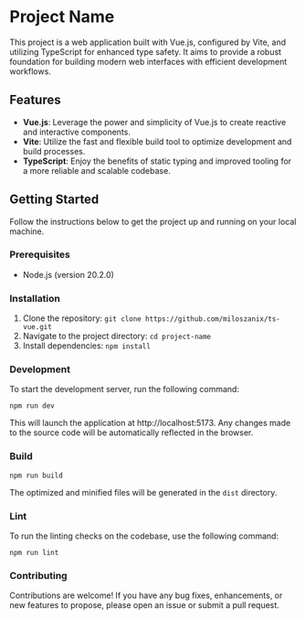 # Project Name

This project is a web application built with Vue.js, configured by Vite, and utilizing TypeScript for enhanced type safety. It aims to provide a robust foundation for building modern web interfaces with efficient development workflows.

## Features

- **Vue.js**: Leverage the power and simplicity of Vue.js to create reactive and interactive components.
- **Vite**: Utilize the fast and flexible build tool to optimize development and build processes.
- **TypeScript**: Enjoy the benefits of static typing and improved tooling for a more reliable and scalable codebase.

## Getting Started

Follow the instructions below to get the project up and running on your local machine.

### Prerequisites

- Node.js (version 20.2.0)

### Installation

1. Clone the repository: `git clone https://github.com/miloszanix/ts-vue.git`
2. Navigate to the project directory: `cd project-name`
3. Install dependencies: `npm install`

### Development

To start the development server, run the following command:

```shell
npm run dev
```

This will launch the application at http://localhost:5173. Any changes made to the source code will be automatically reflected in the browser.

### Build

```shell
npm run build
```

The optimized and minified files will be generated in the `dist` directory.

### Lint

To run the linting checks on the codebase, use the following command:

```shell
npm run lint
```

### Contributing
Contributions are welcome! If you have any bug fixes, enhancements, or new features to propose, please open an issue or submit a pull request.